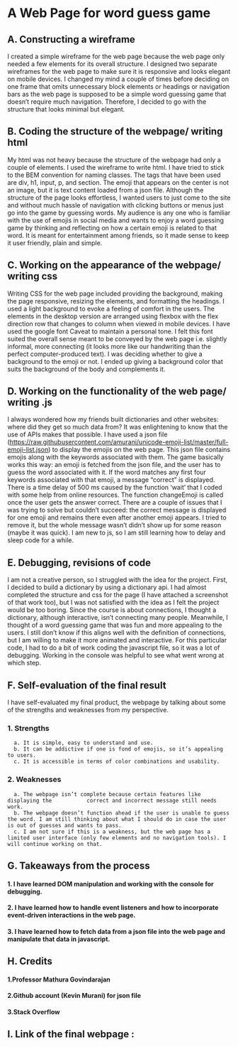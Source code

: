 # A Web Page for word guess game

## A. Constructing a wireframe
I created a simple wireframe for the web page because the web page only needed a few elements for its overall structure. I designed two separate wireframes for the web page to make sure it is responsive and looks elegant on mobile devices. I changed my mind a couple of times before deciding on one frame that omits unnecessary block elements or headings or navigation bars as the web page is supposed to be a simple word guessing game that doesn’t require much navigation. Therefore, I decided to go with the structure that looks minimal but elegant.




















## B. Coding the structure of the webpage/ writing html
My html was not heavy because the structure of the webpage had only a couple of elements. I used the wireframe to write html. I have tried to stick to the BEM convention for naming classes. The tags that have been used are div, h1, input, p, and section. The emoji that appears on the center is not an image, but it is text content loaded from a json file. Although the structure of the page looks effortless, I wanted users to just come to the site and without much hassle of navigation with clicking buttons or menus just go into the game by guessing words. My audience is any one who is familiar with the use of emojis in social media and wants to enjoy a word guessing game by thinking and reflecting on how a certain emoji is related to that word. It is meant for entertainment among friends, so it made sense to keep it user friendly, plain and simple.

## C. Working on the appearance of the webpage/ writing css
Writing CSS for the web page included providing the background, making the page responsive, resizing the elements, and formatting the headings. I used a light background to evoke a feeling of comfort in the users. The elements in the desktop version are arranged using flexbox with the flex direction row that changes to column when viewed in mobile devices. I have used the google font Caveat to maintain a personal tone. I felt this font suited the overall sense meant to be conveyed by the web page i.e. slightly informal, more connecting (it looks more like our handwriting than the perfect computer-produced text). I was deciding whether to give a background to the emoji or not. I ended up giving a background color that suits the background of the body and complements it. 

## D. Working on the functionality of the web page/ writing .js
I always wondered how my friends built dictionaries and other websites: where did they get so much data from? It was enlightening to know that the use of APIs makes that possible. I have used  a json file (https://raw.githubusercontent.com/amurani/unicode-emoji-list/master/full-emoji-list.json) to display the emojis on the web page. This json file contains emojis along with the keywords associated with them. The game basically works this way: an emoji is fetched from the json file, and the user has to guess the word associated with it. If the word matches any first four keywords associated with that emoji, a message “correct” is displayed. There is a time delay of 500 ms caused by the function ‘wait’ that I coded with some help from online resources. The function changeEmoji is called once the user gets the answer correct. There are a couple of issues that I was trying to solve but couldn’t succeed: the correct message is displayed for one emoji and remains there even after another emoji appears. I tried to remove it, but the whole message wasn’t didn’t show up for some reason (maybe it was quick). I am new to js, so I am still learning how to delay and sleep code for a while. 

## E. Debugging, revisions of code
I am not a creative person, so I struggled with the idea for the project. First, I decided to build a dictionary by using a dictionary api. I had almost completed the structure and css for the page (I have attached a screenshot of that work too), but I was not satisfied with the idea as I felt the project would be too boring. Since the course is about connections, I thought a dictionary, although interactive, isn’t connecting many people. Meanwhile, I thought of a word guessing game that was fun and more appealing to the users. I still don’t know if this aligns well with the definition of connections, but I am willing to make it more animated and interactive. For this particular code, I had to do a bit of work coding the javascript file, so it was a lot of debugging. Working in the console was helpful to see what went wrong at which step.

## F. Self-evaluation of the final result
I have self-evaluated my final product, the webpage by talking about some of the strengths and weaknesses from my perspective.
 ### 1. Strengths
      a. It is simple, easy to understand and use.
      b. It can be addictive if one is fond of emojis, so it’s appealing to users.
      c. It is accessible in terms of color combinations and usability.
      
  ### 2. Weaknesses
      a. The webpage isn’t complete because certain features like displaying the           correct and incorrect message still needs work. 
      b. The webpage doesn’t function ahead if the user is unable to guess the word. I am still thinking about what I should do in case the user is out of guesses and wants to pass. 
      c. I am not sure if this is a weakness, but the web page has a limited user interface (only few elements and no navigation tools). I will continue working on that.

## G. Takeaways from the process
#### 1. I have learned DOM manipulation and working with the console for debugging.
#### 2. I have learned how to handle event listeners and how to incorporate event-driven interactions in the web page.
#### 3. I have learned how to fetch data from a json file into the web page and manipulate that data in javascript.

## H. Credits
#### 1.Professor Mathura Govindarajan
#### 2.Github account (Kevin Murani) for json file
#### 3.Stack Overflow

## I. Link of the final webpage :


